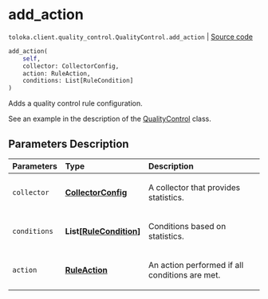 # add_action
`toloka.client.quality_control.QualityControl.add_action` | [Source code](https://github.com/Toloka/toloka-kit/blob/v1.2.3/src/client/quality_control.py#L148)

```python
add_action(
    self,
    collector: CollectorConfig,
    action: RuleAction,
    conditions: List[RuleCondition]
)
```

Adds a quality control rule configuration.


See an example in the description of the [QualityControl](toloka.client.quality_control.QualityControl.md) class.

## Parameters Description

| Parameters | Type | Description |
| :----------| :----| :-----------|
`collector`|**[CollectorConfig](toloka.client.collectors.CollectorConfig.md)**|<p>A collector that provides statistics.</p>
`conditions`|**List\[[RuleCondition](toloka.client.conditions.RuleCondition.md)\]**|<p>Conditions based on statistics.</p>
`action`|**[RuleAction](toloka.client.actions.RuleAction.md)**|<p>An action performed if all conditions are met.</p>
